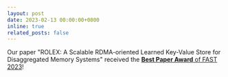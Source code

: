 ```yaml
---
layout: post
date: 2023-02-13 00:00:00+0800
inline: true
related_posts: false
---
```


Our paper "ROLEX: A Scalable RDMA-oriented Learned Key-Value Store for Disaggregated Memory Systems" received the [**Best Paper Award** of FAST 2023](https://www.usenix.org/conferences/best-papers?taxonomy_vocabulary_1_tid=&title_1=FAST)!
